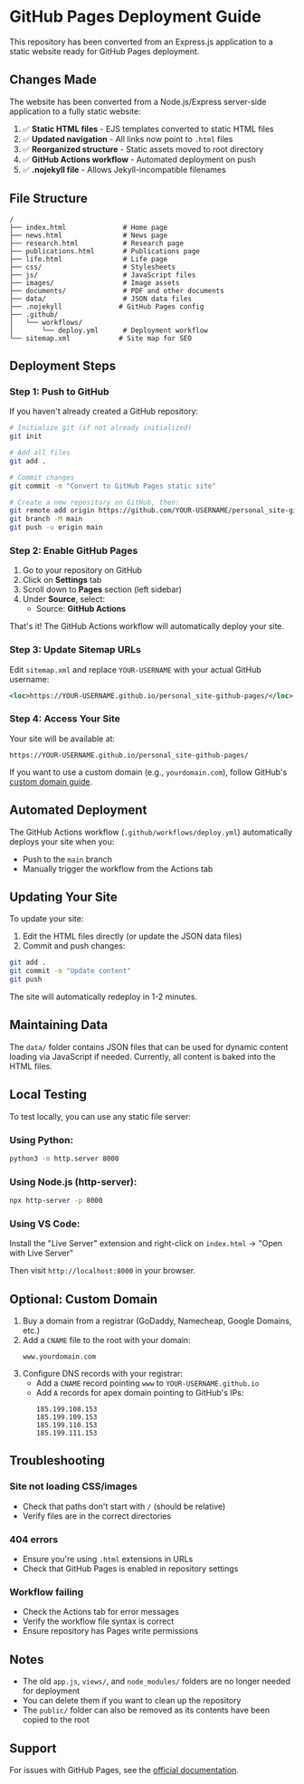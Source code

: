 # GitHub Pages Deployment Guide

This repository has been converted from an Express.js application to a static website ready for GitHub Pages deployment.

## Changes Made

The website has been converted from a Node.js/Express server-side application to a fully static website:

1. ✅ **Static HTML files** - EJS templates converted to static HTML files
2. ✅ **Updated navigation** - All links now point to `.html` files
3. ✅ **Reorganized structure** - Static assets moved to root directory
4. ✅ **GitHub Actions workflow** - Automated deployment on push
5. ✅ **.nojekyll file** - Allows Jekyll-incompatible filenames

## File Structure

```
/
├── index.html              # Home page
├── news.html               # News page
├── research.html           # Research page
├── publications.html       # Publications page
├── life.html               # Life page
├── css/                    # Stylesheets
├── js/                     # JavaScript files
├── images/                 # Image assets
├── documents/              # PDF and other documents
├── data/                   # JSON data files
├── .nojekyll              # GitHub Pages config
├── .github/
│   └── workflows/
│       └── deploy.yml      # Deployment workflow
└── sitemap.xml            # Site map for SEO
```

## Deployment Steps

### Step 1: Push to GitHub

If you haven't already created a GitHub repository:

```bash
# Initialize git (if not already initialized)
git init

# Add all files
git add .

# Commit changes
git commit -m "Convert to GitHub Pages static site"

# Create a new repository on GitHub, then:
git remote add origin https://github.com/YOUR-USERNAME/personal_site-github-pages.git
git branch -M main
git push -u origin main
```

### Step 2: Enable GitHub Pages

1. Go to your repository on GitHub
2. Click on **Settings** tab
3. Scroll down to **Pages** section (left sidebar)
4. Under **Source**, select:
   - Source: **GitHub Actions**
   
That's it! The GitHub Actions workflow will automatically deploy your site.

### Step 3: Update Sitemap URLs

Edit `sitemap.xml` and replace `YOUR-USERNAME` with your actual GitHub username:

```xml
<loc>https://YOUR-USERNAME.github.io/personal_site-github-pages/</loc>
```

### Step 4: Access Your Site

Your site will be available at:
```
https://YOUR-USERNAME.github.io/personal_site-github-pages/
```

If you want to use a custom domain (e.g., `yourdomain.com`), follow GitHub's [custom domain guide](https://docs.github.com/en/pages/configuring-a-custom-domain-for-your-github-pages-site).

## Automated Deployment

The GitHub Actions workflow (`.github/workflows/deploy.yml`) automatically deploys your site when you:
- Push to the `main` branch
- Manually trigger the workflow from the Actions tab

## Updating Your Site

To update your site:

1. Edit the HTML files directly (or update the JSON data files)
2. Commit and push changes:

```bash
git add .
git commit -m "Update content"
git push
```

The site will automatically redeploy in 1-2 minutes.

## Maintaining Data

The `data/` folder contains JSON files that can be used for dynamic content loading via JavaScript if needed. Currently, all content is baked into the HTML files.

## Local Testing

To test locally, you can use any static file server:

### Using Python:
```bash
python3 -m http.server 8000
```

### Using Node.js (http-server):
```bash
npx http-server -p 8000
```

### Using VS Code:
Install the "Live Server" extension and right-click on `index.html` → "Open with Live Server"

Then visit `http://localhost:8000` in your browser.

## Optional: Custom Domain

1. Buy a domain from a registrar (GoDaddy, Namecheap, Google Domains, etc.)
2. Add a `CNAME` file to the root with your domain:
   ```
   www.yourdomain.com
   ```
3. Configure DNS records with your registrar:
   - Add a `CNAME` record pointing `www` to `YOUR-USERNAME.github.io`
   - Add `A` records for apex domain pointing to GitHub's IPs:
     ```
     185.199.108.153
     185.199.109.153
     185.199.110.153
     185.199.111.153
     ```

## Troubleshooting

### Site not loading CSS/images
- Check that paths don't start with `/` (should be relative)
- Verify files are in the correct directories

### 404 errors
- Ensure you're using `.html` extensions in URLs
- Check that GitHub Pages is enabled in repository settings

### Workflow failing
- Check the Actions tab for error messages
- Verify the workflow file syntax is correct
- Ensure repository has Pages write permissions

## Notes

- The old `app.js`, `views/`, and `node_modules/` folders are no longer needed for deployment
- You can delete them if you want to clean up the repository
- The `public/` folder can also be removed as its contents have been copied to the root

## Support

For issues with GitHub Pages, see the [official documentation](https://docs.github.com/en/pages).
